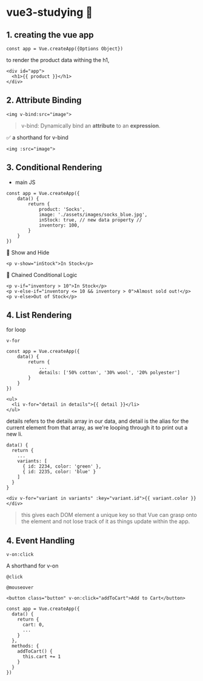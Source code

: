# vue3-studying 💖

## 1. creating the vue app 

    const app = Vue.createApp({Options Object})

to render the product data withing the h1,
```
<div id="app">
  <h1>{{ product }}</h1>
</div>
```

## 2. Attribute Binding 
    <img v-bind:src="image">
> v-bind: Dynamically bind an **attribute** to an **expression**.

✅ a shorthand for v-bind
    
    <img :src="image"> 

## 3. Conditional Rendering

* main JS
```
const app = Vue.createApp({
    data() {
        return {
            product: 'Socks',
            image: './assets/images/socks_blue.jpg',
            inStock: true, // new data property //
            inventory: 100,
        }
    }
})
```

🍓 Show and Hide

    <p v-show="inStock">In Stock</p>

🍇 Chained Conditional Logic

```
<p v-if="inventory > 10">In Stock</p>
<p v-else-if="inventory <= 10 && inventory > 0">Almost sold out!</p>
<p v-else>Out of Stock</p>
```

## 4. List Rendering

for loop

    v-for

``` 
const app = Vue.createApp({
    data() {
        return {
            ...
            details: ['50% cotton', '30% wool', '20% polyester']
        }
    }
})
``` 

```
<ul>
  <li v-for="detail in details">{{ detail }}</li>
</ul>
``` 
details refers to the details array in our data, and detail is the alias for the current element from that array, as we're looping through it to print out a new li. 

```
data() {
  return {
    ...
    variants: [
      { id: 2234, color: 'green' },
      { id: 2235, color: 'blue' }
    ]
  }
}
``` 
```
<div v-for="variant in variants" :key="variant.id">{{ variant.color }}</div>
```
>this gives each DOM element a unique key so that Vue can grasp onto the element and not lose track of it as things update within the app. 

## 4. Event Handling 

    v-on:click
    

A shorthand for v-on

    @click

    @mouseover


```
<button class="button" v-on:click="addToCart">Add to Cart</button>
```

```
const app = Vue.createApp({
  data() {
    return {
      cart: 0,
      ...
    }
  },
  methods: {
    addToCart() {
      this.cart += 1
    }
  }
})
```


